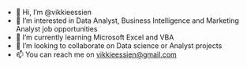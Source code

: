 - 👋 Hi, I’m @vikkieessien
- 👀 I’m interested in Data Analyst, Business Intelligence and Marketing Analyst job opportunities
- 🌱 I’m currently learning Microsoft Excel and VBA
- 💞️ I’m looking to collaborate on Data science or Analyst projects
- 📫 You can reach me on vikkieessien@gmail.com

<!---
vikkieessien/vikkieessien is a ✨ special ✨ repository because its `README.md` (this file) appears on your GitHub profile.
You can click the Preview link to take a look at your changes.
--->
